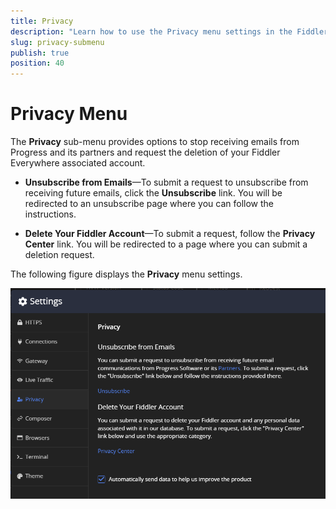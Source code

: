 ```yaml
---
title: Privacy 
description: "Learn how to use the Privacy menu settings in the Fiddler Everywhere web-debugging HTTP-proxy client."
slug: privacy-submenu
publish: true
position: 40
---
```


# Privacy Menu

The **Privacy** sub-menu provides options to stop receiving emails from Progress and its partners and request the deletion of your Fiddler Everywhere associated account.

- **Unsubscribe from Emails**&mdash;To submit a request to unsubscribe from receiving future emails, click the **Unsubscribe** link. You will be redirected to an unsubscribe page where you can follow the instructions.

- **Delete Your Fiddler Account**&mdash;To submit a request, follow the **Privacy Center** link. You will be redirected to a page where you can submit a deletion request.

The following figure displays the **Privacy** menu settings.

![Privacy settings](../../images/settings/settings-privacy.png)
